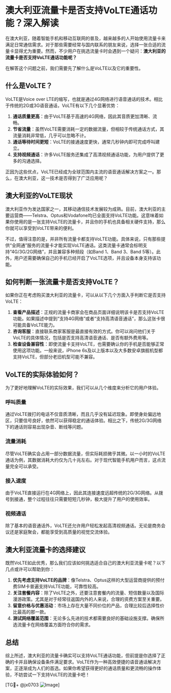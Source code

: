 # 澳大利亚流量卡是否支持VoLTE通话功能？深入解读

在澳大利亚，随着智能手机和移动互联网的普及，越来越多的人开始使用流量卡来满足日常通信需求。对于那些需要经常与国内联系的朋友来说，选择一张合适的流量卡显得尤为重要。然而，不少用户在挑选流量卡时会遇到一个疑问：**澳大利亚的流量卡是否支持VoLTE通话功能呢？**

在解答这个问题之前，我们需要先了解什么是VoLTE以及它的重要性。

## 什么是VoLTE？

VoLTE是Voice over LTE的缩写，也就是通过4G网络进行语音通话的技术。相比于传统的2G或3G语音通话，VoLTE有以下几个显著优势：

1. **通话质量更高**：由于VoLTE基于高速的4G网络，因此其音质更加清晰、流畅。
2. **节省流量**：虽然VoLTE需要消耗一定的数据流量，但相较于传统通话方式，其流量消耗非常低，几乎可以忽略不计。
3. **通话等待时间更短**：VoLTE的接通速度更快，通常几秒钟内即可完成呼叫建立。
4. **支持视频通话**：许多VoLTE服务还集成了高清视频通话功能，为用户提供了更多的沟通选择。

正因为这些优点，VoLTE已经成为全球范围内主流的语音通话解决方案之一。那么，在澳大利亚，这一技术是否得到了广泛应用呢？

## 澳大利亚的VoLTE现状

澳大利亚作为发达国家之一，其移动通信技术发展较为成熟。目前，澳大利亚的主要运营商——Telstra、Optus和Vodafone均已全面支持VoLTE功能。这意味着如果你使用的是一张支持VoLTE的流量卡，并且你的手机也具备相关硬件支持，那么你就可以享受到VoLTE带来的便利。

不过，值得注意的是，并非所有流量卡都支持VoLTE功能。具体来说，只有那些提供“全网通”服务的流量卡才能实现VoLTE通话。这类流量卡通常会标明支持“4G/3G/2G网络”，并且兼容多种频段（如Band 1、Band 3、Band 5等）。此外，用户还需要确保自己的手机已经开启了VoLTE选项，并且设备本身支持该功能。

## 如何判断一张流量卡是否支持VoLTE？

如果你正在考虑购买澳大利亚的流量卡，可以从以下几个方面入手判断它是否支持VoLTE：

1. **查看产品描述**：正规的流量卡商家会在商品页面详细说明该卡是否支持VoLTE功能。如果描述中提到“支持4G网络”或者“支持高清语音通话”，那么这张卡很可能具备VoLTE能力。
2. **咨询客服**：直接联系商家客服是最直接有效的方式。你可以询问他们关于VoLTE的具体情况，包括是否支持高清语音通话、是否有额外费用等。
3. **检查设备兼容性**：即使流量卡支持VoLTE，也需要确认你的手机是否能够正常使用这项功能。一般来说，iPhone 6s及以上版本以及大多数安卓旗舰机型都支持VoLTE，但部分老旧机型可能不兼容。

## VoLTE的实际体验如何？

为了更好地理解VoLTE的实际效果，我们可以从几个维度来分析它的用户体验。

### 呼叫质量

通过VoLTE拨打的电话不仅音质清晰，而且几乎没有延迟现象。即使身处偏远地区，只要信号良好，依然可以获得稳定的通话体验。相比之下，传统2G/3G网络下的通话则容易出现杂音、断线等问题。

### 流量消耗

尽管VoLTE确实会占用一部分数据流量，但实际耗损微乎其微。以一小时的VoLTE通话为例，其数据消耗大约仅为几十兆左右。对于现代智能手机用户而言，这点流量完全可以承受。

### 接入速度

由于VoLTE直接运行在4G网络上，因此其连接速度远超传统的2G/3G网络。从拨号到接通，整个过程往往只需要短短几秒钟，极大提升了用户的使用效率。

### 视频通话

除了基本的语音通话外，VoLTE还允许用户轻松发起高清视频通话。无论是商务会议还是家庭聚会，都能享受到高质量的视觉交流体验。

## 澳大利亚流量卡的选择建议

既然VoLTE如此优秀，那么我们应该如何挑选适合自己的澳大利亚流量卡呢？以下几点或许可以帮助到你：

1. **优先考虑支持VoLTE的品牌**：像Telstra、Optus这样的大型运营商提供的预付费SIM卡普遍支持VoLTE功能，可靠性较高。
2. **关注套餐内容**：除了VoLTE之外，还要注意套餐内的流量、短信数量以及国际漫游政策。尤其是对于经常往返国内外的人来说，合理的资费方案至关重要。
3. **留意价格与优惠活动**：市场上存在大量不同价位的产品，合理比较后选择性价比最高的那一款。
4. **测试网络覆盖范围**：无论多么先进的技术都需要良好的基础设施支撑。确保所选流量卡在网络覆盖方面符合你的需求。

## 总结

综上所述，澳大利亚的流量卡确实可以支持VoLTE通话功能，但前提是你选择了正确的卡并且确保设备条件满足要求。VoLTE作为一种高效便捷的语音通话解决方案，正逐渐成为人们的首选。如果你希望获得更好的通话质量和更流畅的操作体验，不妨尝试一下支持VoLTE的流量卡吧！

[TG💪+ @jx0703 ![Image](https://github.com/user-attachments/assets/dbca1d08-cadb-493c-b0ec-ad6f7a83f270)]